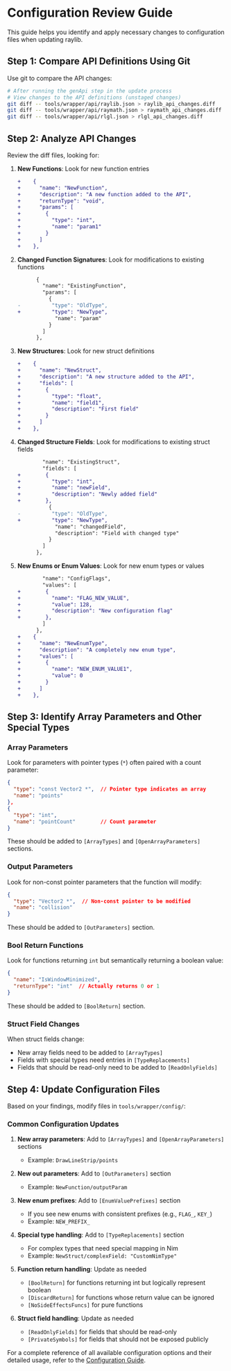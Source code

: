 # Configuration Review Guide

This guide helps you identify and apply necessary changes to configuration files when updating raylib.

## Step 1: Compare API Definitions Using Git

Use git to compare the API changes:

```bash
# After running the genApi step in the update process
# View changes to the API definitions (unstaged changes)
git diff -- tools/wrapper/api/raylib.json > raylib_api_changes.diff
git diff -- tools/wrapper/api/raymath.json > raymath_api_changes.diff
git diff -- tools/wrapper/api/rlgl.json > rlgl_api_changes.diff
```

## Step 2: Analyze API Changes

Review the diff files, looking for:

1. **New Functions**: Look for new function entries
   ```diff
   +    {
   +      "name": "NewFunction",
   +      "description": "A new function added to the API",
   +      "returnType": "void",
   +      "params": [
   +        {
   +          "type": "int",
   +          "name": "param1"
   +        }
   +      ]
   +    },
   ```

2. **Changed Function Signatures**: Look for modifications to existing functions
   ```diff
         {
           "name": "ExistingFunction",
           "params": [
             {
   -          "type": "OldType",
   +          "type": "NewType",
               "name": "param"
             }
           ]
         },
   ```

3. **New Structures**: Look for new struct definitions
   ```diff
   +    {
   +      "name": "NewStruct",
   +      "description": "A new structure added to the API",
   +      "fields": [
   +        {
   +          "type": "float",
   +          "name": "field1",
   +          "description": "First field"
   +        }
   +      ]
   +    },
   ```

4. **Changed Structure Fields**: Look for modifications to existing struct fields
   ```diff
           "name": "ExistingStruct",
           "fields": [
   +        {
   +          "type": "int",
   +          "name": "newField",
   +          "description": "Newly added field"
   +        },
             {
   -          "type": "OldType",
   +          "type": "NewType",
               "name": "changedField",
               "description": "Field with changed type"
             }
           ]
         },
   ```

5. **New Enums or Enum Values**: Look for new enum types or values
   ```diff
           "name": "ConfigFlags",
           "values": [
   +        {
   +          "name": "FLAG_NEW_VALUE",
   +          "value": 128,
   +          "description": "New configuration flag"
   +        },
           ]
         },
   +    {
   +      "name": "NewEnumType",
   +      "description": "A completely new enum type",
   +      "values": [
   +        {
   +          "name": "NEW_ENUM_VALUE1",
   +          "value": 0
   +        }
   +      ]
   +    },
   ```

## Step 3: Identify Array Parameters and Other Special Types

### Array Parameters
Look for parameters with pointer types (`*`) often paired with a count parameter:

```json
{
  "type": "const Vector2 *",  // Pointer type indicates an array
  "name": "points"
},
{
  "type": "int",
  "name": "pointCount"        // Count parameter
}
```

These should be added to `[ArrayTypes]` and `[OpenArrayParameters]` sections.

### Output Parameters
Look for non-const pointer parameters that the function will modify:

```json
{
  "type": "Vector2 *",  // Non-const pointer to be modified
  "name": "collision"
}
```

These should be added to `[OutParameters]` section.

### Bool Return Functions
Look for functions returning `int` but semantically returning a boolean value:

```json
{
  "name": "IsWindowMinimized",
  "returnType": "int"  // Actually returns 0 or 1
}
```

These should be added to `[BoolReturn]` section.

### Struct Field Changes
When struct fields change:
- New array fields need to be added to `[ArrayTypes]`
- Fields with special types need entries in `[TypeReplacements]`
- Fields that should be read-only need to be added to `[ReadOnlyFields]`

## Step 4: Update Configuration Files

Based on your findings, modify files in `tools/wrapper/config/`:

### Common Configuration Updates

1. **New array parameters**: Add to `[ArrayTypes]` and `[OpenArrayParameters]` sections
   - Example: `DrawLineStrip/points`

2. **New out parameters**: Add to `[OutParameters]` section
   - Example: `NewFunction/outputParam`

3. **New enum prefixes**: Add to `[EnumValuePrefixes]` section
   - If you see new enums with consistent prefixes (e.g., `FLAG_`, `KEY_`)
   - Example: `NEW_PREFIX_`

4. **Special type handling**: Add to `[TypeReplacements]` section
   - For complex types that need special mapping in Nim
   - Example: `NewStruct/complexField: "CustomNimType"`

5. **Function return handling**: Update as needed
   - `[BoolReturn]` for functions returning int but logically represent boolean
   - `[DiscardReturn]` for functions whose return value can be ignored
   - `[NoSideEffectsFuncs]` for pure functions

6. **Struct field handling**: Update as needed
   - `[ReadOnlyFields]` for fields that should be read-only
   - `[PrivateSymbols]` for fields that should not be exposed publicly

For a complete reference of all available configuration options and their detailed usage, refer to the [Configuration Guide](manual/config_guide.md).

